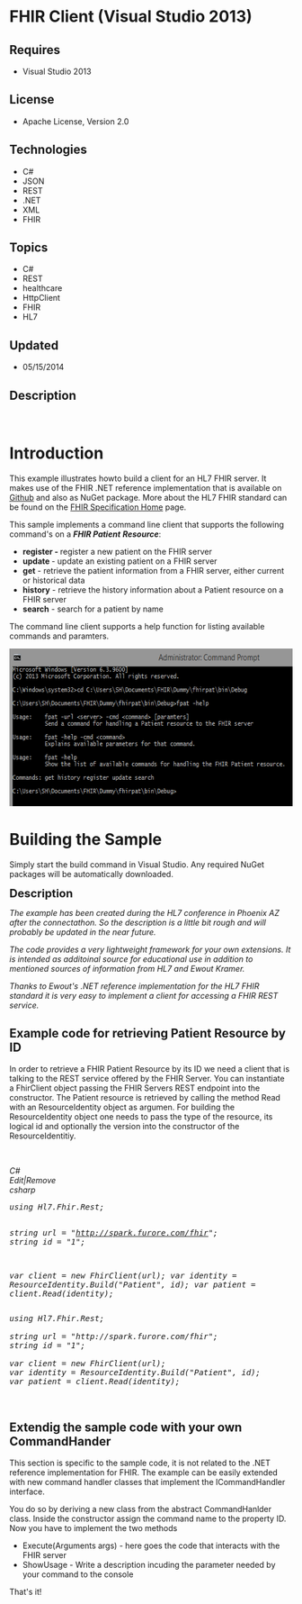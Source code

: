 # FHIR Client (Visual Studio 2013)
## Requires
- Visual Studio 2013
## License
- Apache License, Version 2.0
## Technologies
- C#
- JSON
- REST
- .NET
- XML
- FHIR
## Topics
- C#
- REST
- healthcare
- HttpClient
- FHIR
- HL7
## Updated
- 05/15/2014
## Description

<h1>
<div class="endscriptcode">&nbsp;</div>
Introduction</h1>
<p>This example illustrates howto build a client for an HL7 FHIR server. It makes use of the FHIR .NET reference implementation that is available on
<a href="https://github.com/ewoutkramer/fhir-net-api" target="_blank">Github</a> and also as NuGet package. More about the HL7 FHIR standard can be found on the
<a href="http://www.hl7.org/implement/standards/fhir/" target="_blank">FHIR Specification Home</a> page.&nbsp;</p>
<p>This sample implements a command line client that supports the&nbsp;following command's on a
<em><strong>FHIR&nbsp;Patient</strong>&nbsp;<strong>Resource</strong></em>:</p>
<ul>
<li><strong>register - </strong>register a new patient on the FHIR server </li><li><strong>update </strong>- update an existing patient on a FHIR server </li><li><strong>get</strong> - retrieve the patient information from a FHIR server, either current or historical data
</li><li><strong>history</strong> - retrieve the history information about a Patient resource on a FHIR server
</li><li><strong>search</strong> - search for a patient by name </li></ul>
<p>The command line client supports a help function for listing available commands and paramters.</p>
<p><img id="114265" src="114265-fpat.png" alt="" width="617" height="280"></p>
<h1><span>Building the Sample</span></h1>
<p>Simply start the build command in Visual Studio. Any required NuGet packages will be automatically downloaded.</p>
<p><span style="font-size:20px; font-weight:bold">Description</span></p>
<p><em>The example has been created during the HL7 conference in Phoenix AZ after the connectathon. So the description is a little bit rough and will probably be updated in the near future.</em></p>
<p><em>The code provides a very lightweight framework for your own extensions. It is intended as additoinal source for educational use in addition to mentioned sources of information from HL7 and Ewout Kramer.</em></p>
<p><em>Thanks to Ewout's .NET reference implementation for the HL7 FHIR standard it is very easy to implement a client for accessing a FHIR REST service.</em></p>
<h2>Example code for retrieving Patient Resource by ID</h2>
<p>In order to retrieve a FHIR Patient Resource by its ID we need a client that is talking to the REST service offered by the FHIR Server. You can instantiate a&nbsp;FhirClient object passing the FHIR Servers REST endpoint into the constructor. The Patient
 resource is retrieved by calling the method Read with an ResourceIdentity object&nbsp;as argumen. For building the ResourceIdentity object one needs to pass the type of the resource, its logical id and optionally the version into the constructor of the ResourceIdentitiy.</p>
<p><em>&nbsp;</em></p>
<div class="scriptcode"><em>
<div class="pluginEditHolder" pluginCommand="mceScriptCode">
<div class="title"><span>C#</span></div>
<div class="pluginLinkHolder"><span class="pluginEditHolderLink">Edit</span>|<span class="pluginRemoveHolderLink">Remove</span></div>
<span class="hidden">csharp</span>
<pre class="hidden">using Hl7.Fhir.Rest;

string url = &quot;http://spark.furore.com/fhir&quot;;
string id = &quot;1&quot;;

var client = new FhirClient(url);
var identity = ResourceIdentity.Build(&quot;Patient&quot;, id);
var patient = client.Read(identity);</pre>
<div class="preview">
<pre class="csharp"><span class="cs__keyword">using</span>&nbsp;Hl7.Fhir.Rest;&nbsp;
&nbsp;
<span class="cs__keyword">string</span>&nbsp;url&nbsp;=&nbsp;<span class="cs__string">&quot;http://spark.furore.com/fhir&quot;</span>;&nbsp;
<span class="cs__keyword">string</span>&nbsp;id&nbsp;=&nbsp;<span class="cs__string">&quot;1&quot;</span>;&nbsp;
&nbsp;
var&nbsp;client&nbsp;=&nbsp;<span class="cs__keyword">new</span>&nbsp;FhirClient(url);&nbsp;
var&nbsp;identity&nbsp;=&nbsp;ResourceIdentity.Build(<span class="cs__string">&quot;Patient&quot;</span>,&nbsp;id);&nbsp;
var&nbsp;patient&nbsp;=&nbsp;client.Read(identity);</pre>
</div>
</div>
</em></div>
<p><em>&nbsp;</em><em>&nbsp;</em></p>
<h2>Extendig the sample code with your own CommandHander</h2>
<p>This section is specific to the sample code, it is not related to the .NET reference implementation for FHIR. The example can be easily extended with new command handler classes that implement the ICommandHandler interface.&nbsp;</p>
<p>You do so by deriving a new class from the abstract CommandHanlder class. Inside the constructor assign the command name to the property ID. Now you have to implement the two methods</p>
<ul>
<li>Execute(Arguments args) - here goes the code that interacts with the FHIR server
</li><li>ShowUsage - Write a description incuding the parameter needed by your command to the console
</li></ul>
<p>That's it!</p>

